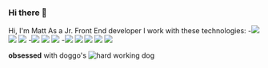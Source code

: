 ### Hi there 👋

<!--
**Matt-478/Matt-478** is a ✨ _special_ ✨ repository because its `README.md` (this file) appears on your GitHub profile.

Here are some ideas to get you started:

- 🔭 I’m currently working on ...
- 🌱 I’m currently learning ...
- 👯 I’m looking to collaborate on ...
- 🤔 I’m looking for help with ...
- 💬 Ask me about ...
- 📫 How to reach me: ...
- 😄 Pronouns: ...
- ⚡ Fun fact: ...
-->

Hi, I'm Matt
As a Jr. Front End developer I work with these technologies:
-<image src="https://img.shields.io/badge/HTML5-E34F26?style=for-the-badge&logo=html5&logoColor=white" />
<image src="https://img.shields.io/badge/CSS3-1572B6?style=for-the-badge&logo=css3&logoColor=white" />
<image src="https://img.shields.io/badge/JavaScript-C8C800?style=for-the-badge&logo=javascript&logoColor=white" />
-<image src="https://img.shields.io/badge/React-20232A?style=for-the-badge&logo=react&logoColor=white" />
<image src="https://img.shields.io/badge/Node.js-43853D?style=for-the-badge&logo=node.js&logoColor=white" />
<image src="https://img.shields.io/badge/Bootstrap-563D7C?style=for-the-badge&logo=bootstrap&logoColor=white" />
-<image src="https://img.shields.io/badge/React_Router-CA4245?style=for-the-badge&logo=react-router&logoColor=white" />
<image src="https://img.shields.io/badge/Redux-764ABC?style=for-the-badge&logo=redux&logoColor=white" />
<image src="https://img.shields.io/badge/git-F05032?style=for-the-badge&logo=git&logoColor=white" />
<image src="https://img.shields.io/badge/Vercel-000000?style=for-the-badge&logo=vercel&logoColor=white" />
<image src="https://img.shields.io/badge/npm-CB3837?style=for-the-badge&logo=npm&logoColor=white" />

**obsessed** with doggo's
<img src="https://media.giphy.com/media/mCRJDo24UvJMA/giphy.gif" alt="hard working dog"/>
